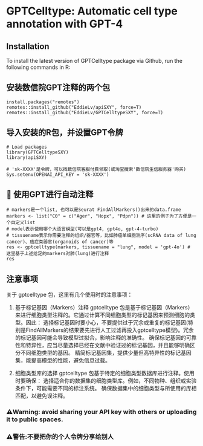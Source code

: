 GPTCelltype: Automatic cell type annotation with GPT-4
====

## Installation 

To install the latest version of GPTCelltype package via Github, run the following commands in R:

## 安装数信院GPT注释的两个包
```{r eval = FALSE}
install.packages("remotes")
remotes::install_github("EddieLv/apiSXY", force=T)
remotes::install_github("EddieLv/GPTCelltypeSXY", force=T)
```

##  导入安装的R包，并设置GPT令牌
```{r eval = FALSE}
# Load packages
library(GPTCelltypeSXY)
library(apiSXY)

# 'sk-XXXX'是令牌，可以找数信院客服付费领取(或淘宝搜索'数信院生信服务器'购买)
Sys.setenv(OPENAI_API_KEY = 'sk-XXXX')
```

##  🚀 使用GPT进行自动注释
```{r eval = FALSE}
# markers是一个list, 也可以是Seurat FindAllMarkers()出来的data.frame
markers <- list("C0" = c("Ager", "Hopx", "Pdpn")) # 这里的例子为了方便是一个自定义list
# model表示使用哪个大语言模型(可以是gpt4, gpt4o, gpt-4-turbo)
# tissuename表示你需要注释的组织/器官等，比如肺癌单细胞测序(scRNA data of lung cancer)、癌症类器官(organoids of cancer)等
res <- gptcelltype(markers, tissuename = "lung", model = 'gpt-4o') # 这里基于上述给定的markers对肺(lung)进行注释
res
```

##  注意事项
关于 gptcelltype 包，这里有几个使用时的注意事项：
1. 基于标记基因（Markers）注释
gptcelltype 包是基于标记基因（Markers）来进行细胞类型注释的。它通过计算不同细胞类型的标记基因来预测细胞的类型。因此：
选择标记基因时要小心，不要提供过于冗余或重复的标记基因(特别是FindAllMarkers的结果要先进行人工过滤再投入gptcelltype模型)。冗余的标记基因可能会导致模型过拟合，影响注释的准确性。
确保标记基因的可靠性和特异性，应当尽量选择已经在文献中验证过的标记基因，并且能够明确区分不同细胞类型的基因。
精简标记基因集，提供少量但高特异性的标记基因集，能提高模型的性能，避免信息过载。

2. 细胞类型库的选择
gptcelltype 包基于特定的细胞类型数据库进行注释。使用时要确保：
选择适合你的数据集的细胞类型库。例如，不同物种、组织或实验条件下，可能需要不同的标注系统。
确保数据集中的细胞类型与所使用的库相匹配，以避免误注释。

### ⚠️Warning: avoid sharing your API key with others or uploading it to public spaces.
### ⚠️警告:不要把你的个人令牌分享给别人
